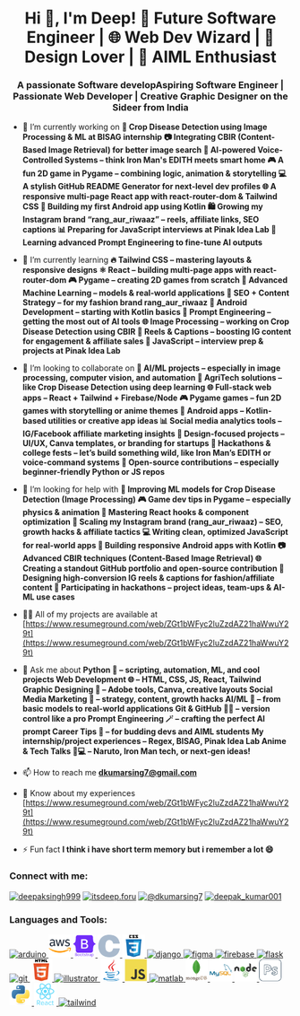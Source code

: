 <h1 align="center">Hi 👋, I'm Deep! 🚀 Future Software Engineer | 🌐 Web Dev Wizard | 🎨 Design Lover | 🧠 AIML Enthusiast</h1>
<h3 align="center">A passionate Software developAspiring Software Engineer | Passionate Web Developer | Creative Graphic Designer on the Sideer from India</h3>

- 🔭 I’m currently working on **🌿 Crop Disease Detection using Image Processing & ML at BISAG internship 📷 Integrating CBIR (Content-Based Image Retrieval) for better image search 🤖 AI-powered Voice-Controlled Systems – think Iron Man's EDITH meets smart home 🎮 A fun 2D game in Pygame – combining logic, animation & storytelling 💻 A stylish GitHub README Generator for next-level dev profiles 🌐 A responsive multi-page React app with react-router-dom & Tailwind CSS 📱 Building my first Android app using Kotlin 🛍️ Growing my Instagram brand “rang_aur_riwaaz” – reels, affiliate links, SEO captions 📊 Preparing for JavaScript interviews at Pinak Idea Lab 🧠 Learning advanced Prompt Engineering to fine-tune AI outputs**

- 🌱 I’m currently learning **🔥 Tailwind CSS – mastering layouts & responsive designs ⚛️ React – building multi-page apps with react-router-dom 🎮 Pygame – creating 2D games from scratch 🤖 Advanced Machine Learning – models & real-world applications 🎨 SEO + Content Strategy – for my fashion brand rang_aur_riwaaz 📱 Android Development – starting with Kotlin basics 🧠 Prompt Engineering – getting the most out of AI tools 🌐 Image Processing – working on Crop Disease Detection using CBIR 🎥 Reels & Captions – boosting IG content for engagement & affiliate sales 🚀 JavaScript – interview prep & projects at Pinak Idea Lab**

- 👯 I’m looking to collaborate on **🤖 AI/ML projects – especially in image processing, computer vision, and automation 🌿 AgriTech solutions – like Crop Disease Detection using deep learning 🌐 Full-stack web apps – React + Tailwind + Firebase/Node 🎮 Pygame games – fun 2D games with storytelling or anime themes 📱 Android apps – Kotlin-based utilities or creative app ideas 📊 Social media analytics tools – IG/Facebook affiliate marketing insights 🎨 Design-focused projects – UI/UX, Canva templates, or branding for startups 🧠 Hackathons & college fests – let’s build something wild, like Iron Man’s EDITH or voice-command systems 🚀 Open-source contributions – especially beginner-friendly Python or JS repos**

- 🤝 I’m looking for help with **🤖 Improving ML models for Crop Disease Detection (Image Processing) 🎮 Game dev tips in Pygame – especially physics & animation 🧠 Mastering React hooks & component optimization 🚀 Scaling my Instagram brand (rang_aur_riwaaz) – SEO, growth hacks & affiliate tactics 💻 Writing clean, optimized JavaScript for real-world apps 📱 Building responsive Android apps with Kotlin 📷 Advanced CBIR techniques (Content-Based Image Retrieval) 🌐 Creating a standout GitHub portfolio and open-source contribution 🎨 Designing high-conversion IG reels & captions for fashion/affiliate content 🧩 Participating in hackathons – project ideas, team-ups & AI-ML use cases**

- 👨‍💻 All of my projects are available at [https://www.resumeground.com/web/ZGt1bWFyc2luZzdAZ21haWwuY29t](https://www.resumeground.com/web/ZGt1bWFyc2luZzdAZ21haWwuY29t)

- 💬 Ask me about **Python 🐍 – scripting, automation, ML, and cool projects Web Development 🌐 – HTML, CSS, JS, React, Tailwind Graphic Designing 🎨 – Adobe tools, Canva, creative layouts Social Media Marketing 📲 – strategy, content, growth hacks AI/ML 🤖 – from basic models to real-world applications Git & GitHub 🧑‍💻 – version control like a pro Prompt Engineering 🪄 – crafting the perfect AI prompt Career Tips 🎯 – for budding devs and AIML students My internship/project experiences – Regex, BISAG, Pinak Idea Lab Anime & Tech Talks 🎌💻 – Naruto, Iron Man tech, or next-gen ideas!**

- 📫 How to reach me **dkumarsing7@gmail.com**

- 📄 Know about my experiences [https://www.resumeground.com/web/ZGt1bWFyc2luZzdAZ21haWwuY29t](https://www.resumeground.com/web/ZGt1bWFyc2luZzdAZ21haWwuY29t)

- ⚡ Fun fact **I think i have short term memory but i remember a lot 😄**

<h3 align="left">Connect with me:</h3>
<p align="left">
<a href="https://linkedin.com/in/deepaksingh999" target="blank"><img align="center" src="https://raw.githubusercontent.com/rahuldkjain/github-profile-readme-generator/master/src/images/icons/Social/linked-in-alt.svg" alt="deepaksingh999" height="30" width="40" /></a>
<a href="https://instagram.com/itsdeep.foru" target="blank"><img align="center" src="https://raw.githubusercontent.com/rahuldkjain/github-profile-readme-generator/master/src/images/icons/Social/instagram.svg" alt="itsdeep.foru" height="30" width="40" /></a>
<a href="https://www.hackerrank.com/@dkumarsing7" target="blank"><img align="center" src="https://raw.githubusercontent.com/rahuldkjain/github-profile-readme-generator/master/src/images/icons/Social/hackerrank.svg" alt="@dkumarsing7" height="30" width="40" /></a>
<a href="https://www.leetcode.com/deepak_kumar001" target="blank"><img align="center" src="https://raw.githubusercontent.com/rahuldkjain/github-profile-readme-generator/master/src/images/icons/Social/leet-code.svg" alt="deepak_kumar001" height="30" width="40" /></a>
</p>

<h3 align="left">Languages and Tools:</h3>
<p align="left"> <a href="https://www.arduino.cc/" target="_blank" rel="noreferrer"> <img src="https://cdn.worldvectorlogo.com/logos/arduino-1.svg" alt="arduino" width="40" height="40"/> </a> <a href="https://aws.amazon.com" target="_blank" rel="noreferrer"> <img src="https://raw.githubusercontent.com/devicons/devicon/master/icons/amazonwebservices/amazonwebservices-original-wordmark.svg" alt="aws" width="40" height="40"/> </a> <a href="https://getbootstrap.com" target="_blank" rel="noreferrer"> <img src="https://raw.githubusercontent.com/devicons/devicon/master/icons/bootstrap/bootstrap-plain-wordmark.svg" alt="bootstrap" width="40" height="40"/> </a> <a href="https://www.cprogramming.com/" target="_blank" rel="noreferrer"> <img src="https://raw.githubusercontent.com/devicons/devicon/master/icons/c/c-original.svg" alt="c" width="40" height="40"/> </a> <a href="https://www.w3schools.com/css/" target="_blank" rel="noreferrer"> <img src="https://raw.githubusercontent.com/devicons/devicon/master/icons/css3/css3-original-wordmark.svg" alt="css3" width="40" height="40"/> </a> <a href="https://www.djangoproject.com/" target="_blank" rel="noreferrer"> <img src="https://cdn.worldvectorlogo.com/logos/django.svg" alt="django" width="40" height="40"/> </a> <a href="https://www.figma.com/" target="_blank" rel="noreferrer"> <img src="https://www.vectorlogo.zone/logos/figma/figma-icon.svg" alt="figma" width="40" height="40"/> </a> <a href="https://firebase.google.com/" target="_blank" rel="noreferrer"> <img src="https://www.vectorlogo.zone/logos/firebase/firebase-icon.svg" alt="firebase" width="40" height="40"/> </a> <a href="https://flask.palletsprojects.com/" target="_blank" rel="noreferrer"> <img src="https://www.vectorlogo.zone/logos/pocoo_flask/pocoo_flask-icon.svg" alt="flask" width="40" height="40"/> </a> <a href="https://git-scm.com/" target="_blank" rel="noreferrer"> <img src="https://www.vectorlogo.zone/logos/git-scm/git-scm-icon.svg" alt="git" width="40" height="40"/> </a> <a href="https://www.w3.org/html/" target="_blank" rel="noreferrer"> <img src="https://raw.githubusercontent.com/devicons/devicon/master/icons/html5/html5-original-wordmark.svg" alt="html5" width="40" height="40"/> </a> <a href="https://www.adobe.com/in/products/illustrator.html" target="_blank" rel="noreferrer"> <img src="https://www.vectorlogo.zone/logos/adobe_illustrator/adobe_illustrator-icon.svg" alt="illustrator" width="40" height="40"/> </a> <a href="https://www.java.com" target="_blank" rel="noreferrer"> <img src="https://raw.githubusercontent.com/devicons/devicon/master/icons/java/java-original.svg" alt="java" width="40" height="40"/> </a> <a href="https://developer.mozilla.org/en-US/docs/Web/JavaScript" target="_blank" rel="noreferrer"> <img src="https://raw.githubusercontent.com/devicons/devicon/master/icons/javascript/javascript-original.svg" alt="javascript" width="40" height="40"/> </a> <a href="https://www.mathworks.com/" target="_blank" rel="noreferrer"> <img src="https://upload.wikimedia.org/wikipedia/commons/2/21/Matlab_Logo.png" alt="matlab" width="40" height="40"/> </a> <a href="https://www.mongodb.com/" target="_blank" rel="noreferrer"> <img src="https://raw.githubusercontent.com/devicons/devicon/master/icons/mongodb/mongodb-original-wordmark.svg" alt="mongodb" width="40" height="40"/> </a> <a href="https://www.mysql.com/" target="_blank" rel="noreferrer"> <img src="https://raw.githubusercontent.com/devicons/devicon/master/icons/mysql/mysql-original-wordmark.svg" alt="mysql" width="40" height="40"/> </a> <a href="https://nodejs.org" target="_blank" rel="noreferrer"> <img src="https://raw.githubusercontent.com/devicons/devicon/master/icons/nodejs/nodejs-original-wordmark.svg" alt="nodejs" width="40" height="40"/> </a> <a href="https://www.photoshop.com/en" target="_blank" rel="noreferrer"> <img src="https://raw.githubusercontent.com/devicons/devicon/master/icons/photoshop/photoshop-line.svg" alt="photoshop" width="40" height="40"/> </a> <a href="https://www.python.org" target="_blank" rel="noreferrer"> <img src="https://raw.githubusercontent.com/devicons/devicon/master/icons/python/python-original.svg" alt="python" width="40" height="40"/> </a> <a href="https://reactjs.org/" target="_blank" rel="noreferrer"> <img src="https://raw.githubusercontent.com/devicons/devicon/master/icons/react/react-original-wordmark.svg" alt="react" width="40" height="40"/> </a> <a href="https://tailwindcss.com/" target="_blank" rel="noreferrer"> <img src="https://www.vectorlogo.zone/logos/tailwindcss/tailwindcss-icon.svg" alt="tailwind" width="40" height="40"/> </a> </p>
